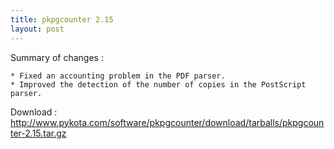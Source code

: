 ```yaml
---
title: pkpgcounter 2.15
layout: post
---
```


Summary of changes :    * Fixed an accounting problem in the PDF parser.    * Improved the detection of the number of copies in the PostScript parser.Download :http://www.pykota.com/software/pkpgcounter/download/tarballs/pkpgcounter-2.15.tar.gz
